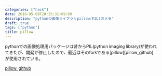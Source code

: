 ```yaml
---
categories: ["hack"]
date: 2016-05-09T20:35:31+09:00
description: "pythonの画像ライブラリpillow(PIL)のメモ"
draft: true
tags: ["python"]
title: pillow
---
```


pythonでの画像処理用パッケージは昔からPIL(python imaging
library)が使われてきたが、開発が停止したので、最近はそのforkである[pillow][pillow_github]が使用されている。



[pillow_github](https://github.com/python-pillow/Pillow)
